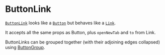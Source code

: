 # ButtonLink

[`ButtonLink`](https://github.com/zakness/birchbox-gitbook/tree/1ad9356b440d8ffd191f6222475ef6f0c15444b0/src/components/ButtonLink/index.js) looks like a [`Button`](button.md) but behaves like a [`Link`](link.md).

It accepts all the same props as Button, plus `openNewTab` and `to` from Link.

ButtonLinks can be grouped together \(with their adjoining edges collapsed\) using [ButtonGroup](buttongroup.md).


